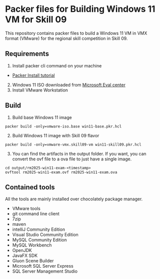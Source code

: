 # Packer files for Building Windows 11 VM for Skill 09
This repository contains packer files to build a Windows 11 VM in VMX format (VMware) for the regional skill competition in Skill 09.

## Requirements
1. Install packer cli command on your machine
  * [Packer Install tutorial](https://developer.hashicorp.com/packer/tutorials/docker-get-started/get-started-install-cli)
2. Windows 11 ISO downloaded from [Microsoft Eval center](https://www.microsoft.com/de-de/evalcenter/evaluate-windows-10-enterprise)
3. Install VMware Workstation

## Build
1. Build base Windows 11 image
```
packer build -only=vmware-iso.base win11-base.pkr.hcl
```

2. Build Windows 11 image with Skill 09 flavor
```
packer build -only=vmware-vmx.skill09-vm win11-skill09.pkr.hcl
```

3. You can find the artifacts in the output folder. If you want, you can convert the ovf file to a ova file to just have a single image.
```
cd output/rm2025-win11-exam-<timestamp>
ovftool rm2025-win11-exam.ovf rm2025-win11-exam.ova
```

## Contained tools
All the tools are mainly installed over chocolately package manager.
* VMware tools
* git command line client 
* 7zip
* maven 
* intelliJ Community Edition 
* Visual Studio Community Edition 
* MySQL Community Edition 
* MySQL Workbench
* OpenJDK 
* JavaFX SDK 
* Gluon Scene Builder 
* Microsoft SQL Server Express 
* SQL Server Management Studio